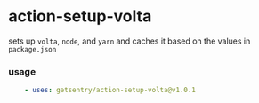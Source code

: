 action-setup-volta
==================

sets up `volta`, `node`, and `yarn` and caches it based on the values in `package.json`


### usage

```yaml
    - uses: getsentry/action-setup-volta@v1.0.1
```

